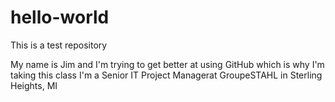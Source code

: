 # hello-world
This is a test repository

My name is Jim and I'm trying to get better at using GitHub
which is why I'm taking this class
I'm a Senior IT Project Managerat GroupeSTAHL in Sterling Heights, MI
